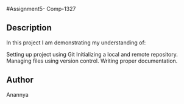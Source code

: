 #Assignment5- Comp-1327

## Description

In this project I am demonstrating my understanding of:

Setting up project using Git
Initializing a local and remote repository.
Managing files using version control.
Writing proper documentation.

## Author
Anannya 